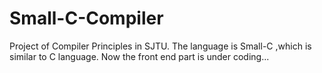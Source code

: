 # Small-C-Compiler
Project of Compiler Principles in SJTU.
The language is Small-C ,which is similar to C language.
Now the front end part is under coding...
